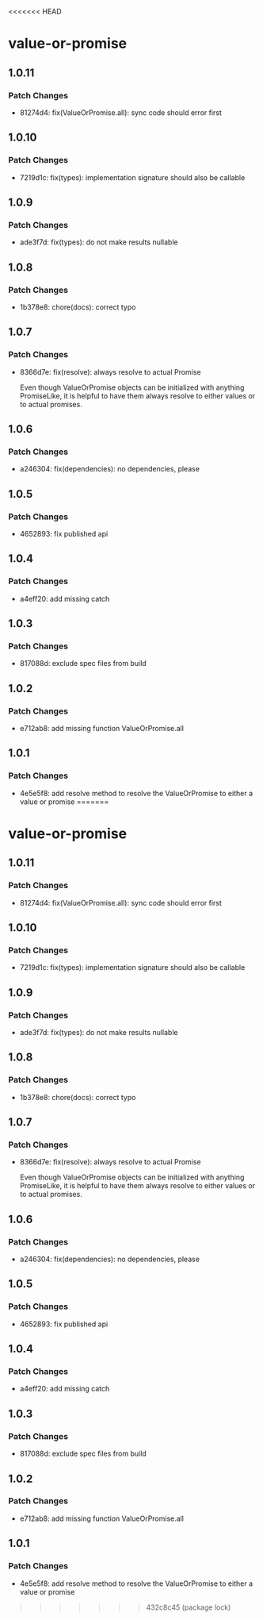 <<<<<<< HEAD
# value-or-promise

## 1.0.11

### Patch Changes

- 81274d4: fix(ValueOrPromise.all): sync code should error first

## 1.0.10

### Patch Changes

- 7219d1c: fix(types): implementation signature should also be callable

## 1.0.9

### Patch Changes

- ade3f7d: fix(types): do not make results nullable

## 1.0.8

### Patch Changes

- 1b378e8: chore(docs): correct typo

## 1.0.7

### Patch Changes

- 8366d7e: fix(resolve): always resolve to actual Promise

  Even though ValueOrPromise objects can be initialized with anything PromiseLike, it is helpful to have them always resolve to either values or to actual promises.

## 1.0.6

### Patch Changes

- a246304: fix(dependencies): no dependencies, please

## 1.0.5

### Patch Changes

- 4652893: fix published api

## 1.0.4

### Patch Changes

- a4eff20: add missing catch

## 1.0.3

### Patch Changes

- 817088d: exclude spec files from build

## 1.0.2

### Patch Changes

- e712ab8: add missing function ValueOrPromise.all

## 1.0.1

### Patch Changes

- 4e5e5f8: add resolve method to resolve the ValueOrPromise to either a value or promise
=======
# value-or-promise

## 1.0.11

### Patch Changes

- 81274d4: fix(ValueOrPromise.all): sync code should error first

## 1.0.10

### Patch Changes

- 7219d1c: fix(types): implementation signature should also be callable

## 1.0.9

### Patch Changes

- ade3f7d: fix(types): do not make results nullable

## 1.0.8

### Patch Changes

- 1b378e8: chore(docs): correct typo

## 1.0.7

### Patch Changes

- 8366d7e: fix(resolve): always resolve to actual Promise

  Even though ValueOrPromise objects can be initialized with anything PromiseLike, it is helpful to have them always resolve to either values or to actual promises.

## 1.0.6

### Patch Changes

- a246304: fix(dependencies): no dependencies, please

## 1.0.5

### Patch Changes

- 4652893: fix published api

## 1.0.4

### Patch Changes

- a4eff20: add missing catch

## 1.0.3

### Patch Changes

- 817088d: exclude spec files from build

## 1.0.2

### Patch Changes

- e712ab8: add missing function ValueOrPromise.all

## 1.0.1

### Patch Changes

- 4e5e5f8: add resolve method to resolve the ValueOrPromise to either a value or promise
>>>>>>> 432c8c45 (package lock)
